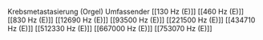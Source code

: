 Krebsmetastasierung (Orgel) Umfassender
[[130 Hz (E)]]
[[460 Hz (E)]]
[[830 Hz (E)]]
[[12690 Hz (E)]]
[[93500 Hz (E)]]
[[221500 Hz (E)]]
[[434710 Hz (E)]]
[[512330 Hz (E)]]
[[667000 Hz (E)]]
[[753070 Hz (E)]]